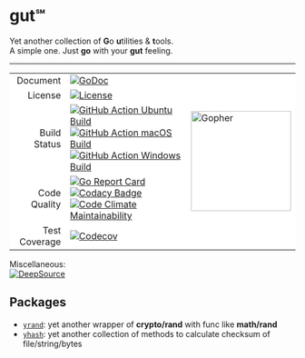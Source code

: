 # gut℠

Yet another collection of **G**o **u**tilities & **t**ools.    
A simple one. Just **go** with your **gut** feeling.

---

<table>
    <tbody>
        <tr style='background-color: #fff;'>
            <td align="right" valign="middle">
                Document
            </td>
            <td align="left" valign="middle">
                <a href='https://godoc.org/github.com/1set/gut'><img
                        src="https://godoc.org/github.com/1set/gut?status.svg" referrerpolicy="no-referrer"
                        alt="GoDoc"></a>
            </td>
            <td align="left" valign="middle" rowspan="5">
                <a href='https://github.com/MariaLetta/free-gophers-pack'>
                    <img width="176px"
                        src="https://user-images.githubusercontent.com/53369766/68106280-0fc13c00-ff1c-11e9-81fe-cd0a77a5f444.png"
                        referrerpolicy="no-referrer" alt="Gopher"></a>
            </td>
        </tr>
        <tr style='background-color: #fff;'>
            <td align="right" valign="middle">
                License
            </td>
            <td align="left" valign="middle">
                <a href='https://github.com/1set/gut/blob/master/LICENSE'><img
                        src="https://img.shields.io/github/license/1set/gut" referrerpolicy="no-referrer"
                        alt="License"></a>
            </td>
        </tr>
        <tr style='background-color: #fff;'>
            <td align="right" valign="middle">
                Build Status
            </td>
            <td align="left" valign="middle">
                <a href='https://github.com/1set/gut/actions?workflow=Ubuntu'><img
                        src="https://github.com/1set/gut/workflows/Ubuntu/badge.svg" referrerpolicy="no-referrer"
                        alt="GitHub Action Ubuntu Build"></a>
                <a href='https://github.com/1set/gut/actions?workflow=macOS'><img
                        src="https://github.com/1set/gut/workflows/macOS/badge.svg" referrerpolicy="no-referrer"
                        alt="GitHub Action macOS Build"></a>
                <a href='https://github.com/1set/gut/actions?workflow=Windows'><img
                        src="https://github.com/1set/gut/workflows/Windows/badge.svg" referrerpolicy="no-referrer"
                        alt="GitHub Action Windows Build"></a>
            </td>
        </tr>
        <tr style='background-color: #fff;'>
            <td align="right" valign="middle">
                Code Quality
            </td>
            <td align="left" valign="middle">
                <a href='https://goreportcard.com/report/github.com/1set/gut'><img
                        src="https://goreportcard.com/badge/github.com/1set/gut" referrerpolicy="no-referrer"
                        alt="Go Report Card"></a>
                <a href='https://www.codacy.com/manual/an9an63/gut'><img
                        src="https://api.codacy.com/project/badge/Grade/f70fcc271c3e4785a3dfb87739a44cd0"
                        referrerpolicy="no-referrer" alt="Codacy Badge"></a>
                <a href='https://codeclimate.com/github/1set/gut/maintainability'><img
                        src="https://api.codeclimate.com/v1/badges/c92481b34278a763bb88/maintainability"
                        referrerpolicy="no-referrer" alt="Code Climate Maintainability"></a>
            </td>
        </tr>
        <tr style='background-color: #fff;'>
            <td align="right" valign="middle">
                Test Coverage
            </td>
            <td align="left" valign="middle">
                <a href='https://codecov.io/gh/1set/gut'><img src="https://img.shields.io/codecov/c/gh/1set/gut"
                        referrerpolicy="no-referrer" alt="Codecov"></a>
            </td>
        </tr>
    </tbody>
</table>

Miscellaneous:    
[![DeepSource](https://static.deepsource.io/deepsource-badge-light.svg)](https://deepsource.io/gh/1set/gut/?ref=repository-badge)

## Packages

-   [`yrand`](https://godoc.org/github.com/1set/gut/yrand): yet another wrapper of **crypto/rand** with func like **math/rand**
-   [`yhash`](https://godoc.org/github.com/1set/gut/yhash): yet another collection of methods to calculate checksum of file/string/bytes
